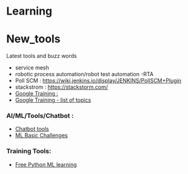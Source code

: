 # Learning

# New_tools
Latest tools and buzz words
- service mesh
- robotic process automation/robot test automation -RTA
- Poll SCM : https://wiki.jenkins.io/display/JENKINS/PollSCM+Plugin
- stackstrom  :  https://stackstorm.com/
- [Google Training :](https://applieddigitalskills.withgoogle.com/c/middle-and-high-school/en/research-and-develop-a-topic/test-for-credibility/credibility-clues.html) 
- [Google Training - list of topics](https://applieddigitalskills.withgoogle.com/c/en/curriculum.html)


### AI/ML/Tools/Chatbot :
- [Chatbot tools](https://www.mygreatlearning.com/blog/basics-of-building-an-artificial-intelligence-chatbot/)
- [ML Basic Challenges](https://www.machinehack.com/hackathon)


### Training Tools: 
- [Free Python ML learning](https://www.mygreatlearning.com/academy?ambassador_code=BlogExitPopUp&arz=1#our-courses)
